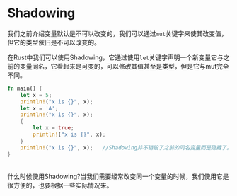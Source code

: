 # Shadowing
我们之前介绍变量默认是不可以改变的，我们可以通过`mut`关键字来使其改变值，但它的类型依旧是不可以改变的。

在Rust中我们可以使用Shadowing，它通过使用`let`关键字声明一个新变量它与之前的变量同名，它看起来是可变的，可以修改其值甚至是类型，但是它与mut完全不同。
```rust
fn main() {
    let x = 5;
    println!("x is {}", x);
    let x = 'A';
    println!("x is {}", x);
    {
        let x = true;
        println!("x is {}", x);
    }
    println!("x is {}", x);   //Shadowing并不销毁了之前的同名变量而是隐藏了。
}
```
<br/>
什么时候使用Shadowing?当我们需要经常改变同一个变量的时候，我们使用它是很方便的，也要根据一些实际情况来。